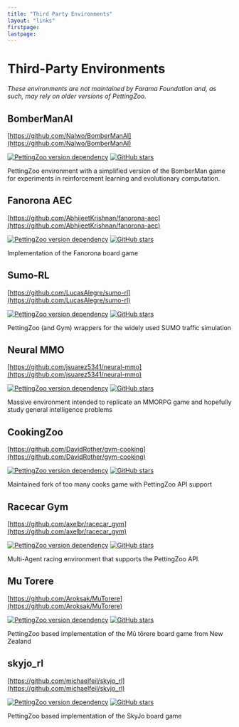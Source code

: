 ```yaml
---
title: "Third Party Environments"
layout: "links"
firstpage:
lastpage:
---
```


# Third-Party Environments

*These environments are not maintained by Farama Foundation and, as such, may rely on older versions of PettingZoo.*

## BomberManAI 
[https://github.com/NaIwo/BomberManAI](https://github.com/NaIwo/BomberManAI)

[![PettingZoo version dependency](https://img.shields.io/badge/PettingZoo-v1.16.0-blue)]()
[![GitHub stars](https://img.shields.io/github/stars/NaIwo/BomberManAI)]()

PettingZoo environment with a simplified version of the BomberMan game for experiments in reinforcement learning and evolutionary computation.


## Fanorona AEC 
[https://github.com/AbhijeetKrishnan/fanorona-aec](https://github.com/AbhijeetKrishnan/fanorona-aec)

[![PettingZoo version dependency](https://img.shields.io/badge/PettingZoo-v1.8.1-blue)]()
[![GitHub stars](https://img.shields.io/github/stars/AbhijeetKrishnan/fanorona-aec)]()

Implementation of the Fanorona board game


## Sumo-RL 
[https://github.com/LucasAlegre/sumo-rl](https://github.com/LucasAlegre/sumo-rl)

[![PettingZoo version dependency](https://img.shields.io/badge/PettingZoo-v1.20.1-blue)]()
[![GitHub stars](https://img.shields.io/github/stars/LucasAlegre/sumo-rl)]()

PettingZoo (and Gym) wrappers for the widely used SUMO traffic simulation


## Neural MMO 
[https://github.com/jsuarez5341/neural-mmo](https://github.com/jsuarez5341/neural-mmo)

[![PettingZoo version dependency](https://img.shields.io/badge/PettingZoo-v1.15.0-blue)]()
[![GitHub stars](https://img.shields.io/github/stars/jsuarez5341/neural-mmo)]()

Massive environment intended to replicate an MMORPG game and hopefully study general intelligence problems


## CookingZoo 
[https://github.com/DavidRother/gym-cooking](https://github.com/DavidRother/gym-cooking)

[![PettingZoo version dependency](https://img.shields.io/badge/PettingZoo-v1.11.2-blue)]()
[![GitHub stars](https://img.shields.io/github/stars/DavidRother/gym-cooking)]()

Maintained fork of too many cooks game with PettingZoo API support


## Racecar Gym 
[https://github.com/axelbr/racecar_gym](https://github.com/axelbr/racecar_gym)

[![PettingZoo version dependency](https://img.shields.io/badge/PettingZoo-v1.18.1-blue)]()
[![GitHub stars](https://img.shields.io/github/stars/axelbr/racecar_gym)]()

Multi-Agent racing environment that supports the PettingZoo API.


## Mu Torere
[https://github.com/Aroksak/MuTorere](https://github.com/Aroksak/MuTorere)

[![PettingZoo version dependency](https://img.shields.io/badge/PettingZoo-v1.14.0-blue)]()
[![GitHub stars](https://img.shields.io/github/stars/Aroksak/MuTorere)]()

PettingZoo based implementation of the Mū tōrere board game from New Zealand


## skyjo_rl
[https://github.com/michaelfeil/skyjo_rl](https://github.com/michaelfeil/skyjo_rl)

[![PettingZoo version dependency](https://img.shields.io/badge/PettingZoo-v1.14.0-blue)]()
[![GitHub stars](https://img.shields.io/github/stars/michaelfeil/skyjo_rl)]()

PettingZoo based implementation of the SkyJo board game


[//]: # (## StarCraft Multi-Agent Challenge &#40;high priority fix&#41;)

[//]: # ([https://github.com/oxwhirl/smac]&#40;https://github.com/oxwhirl/smac&#41;)

[//]: # ()
[//]: # (Collection of widely used StarCraft2 based cooperative environments.)


[//]: # ()
[//]: # (## Hearthstone Battlegrounds Simulator &#40;not vc, will break&#41;)

[//]: # ([https://github.com/JDBumgardner/stone_ground_hearth_battles]&#40;https://github.com/JDBumgardner/stone_ground_hearth_battles&#41;)

[//]: # ()
[//]: # (PettingZoo environment wrapper for Blizzard's Hearthstone game.)

[//]: # ()
[//]: # (## Longroad Envs &#40;not vc, will break&#41;)

[//]: # ([https://github.com/grzPat/longroad-envs]&#40;https://github.com/grzPat/longroad-envs&#41;)

[//]: # ()
[//]: # (Multi-Agent traffic control environments.)

[//]: # ()
[//]: # ()
[//]: # (## PZ Dilemma &#40;not vc, will break&#41;)

[//]: # ([https://github.com/arjun-prakash/pz_dilemma]&#40;https://github.com/arjun-prakash/pz_dilemma&#41;)

[//]: # ()
[//]: # (Collection of prisoner's dilemma games as PettingZoo environments)

[//]: # ()
[//]: # (## Ants &#40;just an env, pre term/trunc style&#41;)

[//]: # ([https://github.com/chorsch/ants]&#40;https://github.com/chorsch/ants&#41;)

[//]: # ()
[//]: # (Simplified simulation of an ant colony)

[//]: # ()
[//]: # (## Generalized Rock Paper Scissors &#40;old fork&#41;)

[//]: # ([https://github.com/afozk95/PettingZoo/tree/add_generalized_rps]&#40;https://github.com/afozk95/PettingZoo/tree/add_generalized_rps&#41;)

[//]: # ()
[//]: # (More general n-players form of the Rock Paper Scissors environments in PettingZoo)

[//]: # ()
[//]: # (## PZ Risk &#40;no deps&#41;)

[//]: # ([https://github.com/mahi97/pz_risk]&#40;https://github.com/mahi97/pz_risk&#41;)

[//]: # ()
[//]: # (Implementation of the Risk board game as a PettingZoo environment)

[//]: # (## Sequential Social Delima Games &#40;will break&#41;)

[//]: # ([https://github.com/eugenevinitsky/sequential_social_dilemma_games/pull/197]&#40;https://github.com/eugenevinitsky/sequential_social_dilemma_games/pull/197&#41;)

[//]: # ()
[//]: # (Set of two environments with numerous multi-agent equilibria popular with researchers)

[//]: # (## SNIM &#40;deleted&#41;)

[//]: # ([https://github.com/qihuazhong/SNIM/blob/main/snim/envs.py]&#40;https://github.com/qihuazhong/SNIM/blob/main/snim/envs.py&#41;)

[//]: # ()
[//]: # (PettingZoo based supply chain management environment)

[//]: # ()
[//]: # (## CityLearn &#40;not vc, unreachable&#41;)

[//]: # ()
[//]: # ([https://github.com/apigott/CityLearn]&#40;https://github.com/apigott/CityLearn&#41;)
[//]: # ()
[//]: # (PettingZoo environments for city grid power management, based on the CityLearn simulator.)
